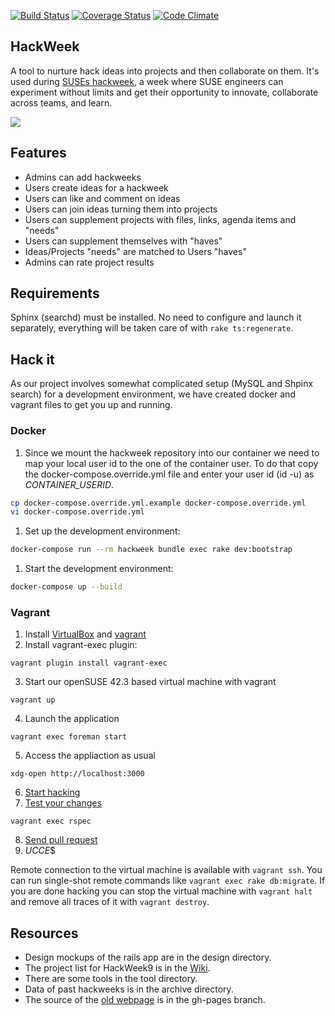 [![Build Status](https://travis-ci.org/SUSE/hackweek.png?branch=master)](https://travis-ci.org/SUSE/hackweek)
[![Coverage Status](https://img.shields.io/coveralls/SUSE/hackweek.svg)](https://coveralls.io/r/SUSE/hackweek)
[![Code Climate](https://codeclimate.com/github/SUSE/hackweek.png)](https://codeclimate.com/github/SUSE/hackweek)

HackWeek
--------
A tool to nurture hack ideas into projects and then collaborate on them. It's used
during [SUSEs hackweek](http://hackweek.suse.com), a week where SUSE engineers can
experiment without limits and get their opportunity to innovate, collaborate across teams,
and learn.

<img src="https://raw.github.com/SUSE/hackweek/master/design/screenshot.png">

## Features
* Admins can add hackweeks
* Users create ideas for a hackweek
* Users can like and comment on ideas
* Users can join ideas turning them into projects
* Users can supplement projects with files, links, agenda items and "needs"
* Users can supplement themselves with "haves"
* Ideas/Projects "needs" are matched to Users "haves"
* Admins can rate project results

## Requirements
Sphinx (searchd) must be installed. No need to configure and launch it
separately, everything will be taken care of with `rake ts:regenerate`.

## Hack it
As our project involves somewhat complicated setup (MySQL and Shpinx search)
for a development environment, we have created docker and vagrant files to
get you up and running.

### Docker

1. Since we mount the hackweek repository into our container we need to map
   your local user id to the one of the container user. To do that copy the
   docker-compose.override.yml file and enter your user id (id -u) as
   *CONTAINER_USERID*.

```bash
cp docker-compose.override.yml.example docker-compose.override.yml
vi docker-compose.override.yml
```

1. Set up the development environment:

```bash
docker-compose run --rm hackweek bundle exec rake dev:bootstrap
```

1. Start the development environment:

```bash
docker-compose up --build
```

### Vagrant

1. Install [VirtualBox](https://www.virtualbox.org/wiki/Downloads) and [vagrant](https://www.vagrantup.com)
2. Install vagrant-exec plugin:
```shell
vagrant plugin install vagrant-exec
```
3. Start our openSUSE 42.3 based virtual machine with vagrant 
```shell
vagrant up
```
4. Launch the application
```shell
vagrant exec foreman start
```
5. Access the appliaction as usual
```shell
xdg-open http://localhost:3000
```
6. [Start hacking](http://railsforzombies.org/)
7. [Test your changes](https://www.relishapp.com/rspec/rspec-core/docs)
```shell
vagrant exec rspec
```
8. [Send pull request](https://help.github.com/articles/using-pull-requests)
9. $UCCE$$

Remote connection to the virtual machine is available with `vagrant ssh`. You
can run single-shot remote commands like `vagrant exec rake db:migrate`. If you
are done hacking you can stop the virtual machine with `vagrant halt` and
remove all traces of it with `vagrant destroy`.

## Resources
* Design mockups of the rails app are in the design directory.
* The project list for HackWeek9 is in the [Wiki](http://github.com/SUSE/hackweek/wiki).
* There are some tools in the tool directory.
* Data of past hackweeks is in the archive directory.
* The source of the [old webpage](http://suse.github.io/hackweek/) is in the gh-pages branch.
